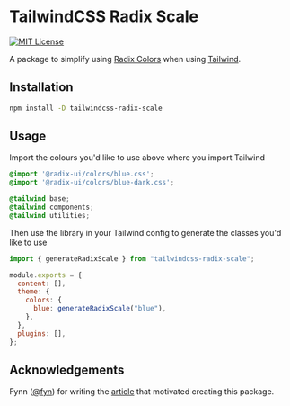 # TailwindCSS Radix Scale

[![MIT License](https://img.shields.io/github/license/evfleet/tailwindcss-radix-scale)](https://github.com/evfleet/tailwindcss-radix-scale/blob/main/LICENSE)

A package to simplify using [Radix Colors](https://www.radix-ui.com/colors) when using [Tailwind](https://tailwindcss.com/).

## Installation

```bash
npm install -D tailwindcss-radix-scale
```

## Usage

Import the colours you'd like to use above where you import Tailwind

```css
@import '@radix-ui/colors/blue.css';
@import '@radix-ui/colors/blue-dark.css';

@tailwind base;
@tailwind components;
@tailwind utilities;
```

Then use the library in your Tailwind config to generate the classes you'd like to use

```js
import { generateRadixScale } from "tailwindcss-radix-scale";

module.exports = {
  content: [],
  theme: {
    colors: {
      blue: generateRadixScale("blue"),
    },
  },
  plugins: [],
};
```

## Acknowledgements
Fynn ([@fyn](https://github.com/fnn)) for writing the [article](https://fynn.at/shorts/2023-03-19-how-to-use-radix-colors-with-tailwind-css) that motivated creating this package.